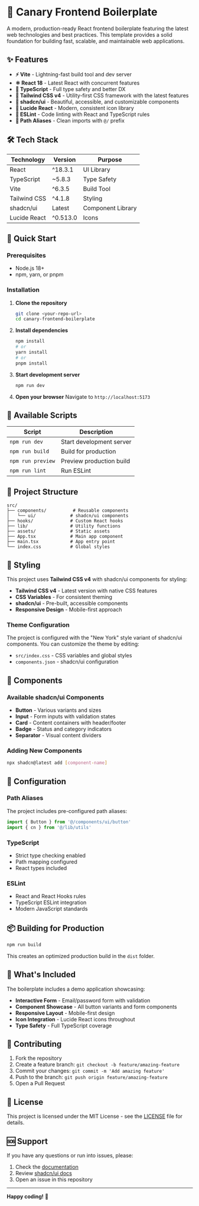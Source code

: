 # 🚀 Canary Frontend Boilerplate

A modern, production-ready React frontend boilerplate featuring the latest web technologies and best practices. This template provides a solid foundation for building fast, scalable, and maintainable web applications.

## ✨ Features

- **⚡ Vite** - Lightning-fast build tool and dev server
- **⚛️ React 18** - Latest React with concurrent features
- **📘 TypeScript** - Full type safety and better DX
- **🎨 Tailwind CSS v4** - Utility-first CSS framework with the latest features
- **🧩 shadcn/ui** - Beautiful, accessible, and customizable components
- **🎯 Lucide React** - Modern, consistent icon library
- **📏 ESLint** - Code linting with React and TypeScript rules
- **🔧 Path Aliases** - Clean imports with `@/` prefix

## 🛠️ Tech Stack

| Technology | Version | Purpose |
|------------|---------|---------|
| React | ^18.3.1 | UI Library |
| TypeScript | ~5.8.3 | Type Safety |
| Vite | ^6.3.5 | Build Tool |
| Tailwind CSS | ^4.1.8 | Styling |
| shadcn/ui | Latest | Component Library |
| Lucide React | ^0.513.0 | Icons |

## 🚀 Quick Start

### Prerequisites

- Node.js 18+ 
- npm, yarn, or pnpm

### Installation

1. **Clone the repository**
   ```bash
   git clone <your-repo-url>
   cd canary-frontend-boilerplate
   ```

2. **Install dependencies**
   ```bash
   npm install
   # or
   yarn install
   # or
   pnpm install
   ```

3. **Start development server**
   ```bash
   npm run dev
   ```

4. **Open your browser**
   Navigate to `http://localhost:5173`

## 📝 Available Scripts

| Script | Description |
|--------|-------------|
| `npm run dev` | Start development server |
| `npm run build` | Build for production |
| `npm run preview` | Preview production build |
| `npm run lint` | Run ESLint |

## 📁 Project Structure

```
src/
├── components/          # Reusable components
│   └── ui/             # shadcn/ui components
├── hooks/              # Custom React hooks
├── lib/                # Utility functions
├── assets/             # Static assets
├── App.tsx             # Main app component
├── main.tsx            # App entry point
└── index.css           # Global styles
```

## 🎨 Styling

This project uses **Tailwind CSS v4** with shadcn/ui components for styling:

- **Tailwind CSS v4** - Latest version with native CSS features
- **CSS Variables** - For consistent theming
- **shadcn/ui** - Pre-built, accessible components
- **Responsive Design** - Mobile-first approach

### Theme Configuration

The project is configured with the "New York" style variant of shadcn/ui components. You can customize the theme by editing:

- `src/index.css` - CSS variables and global styles
- `components.json` - shadcn/ui configuration

## 🧩 Components

### Available shadcn/ui Components

- **Button** - Various variants and sizes
- **Input** - Form inputs with validation states
- **Card** - Content containers with header/footer
- **Badge** - Status and category indicators
- **Separator** - Visual content dividers

### Adding New Components

```bash
npx shadcn@latest add [component-name]
```

## 🔧 Configuration

### Path Aliases

The project includes pre-configured path aliases:

```typescript
import { Button } from '@/components/ui/button'
import { cn } from '@/lib/utils'
```

### TypeScript

- Strict type checking enabled
- Path mapping configured
- React types included

### ESLint

- React and React Hooks rules
- TypeScript ESLint integration
- Modern JavaScript standards

## 📦 Building for Production

```bash
npm run build
```

This creates an optimized production build in the `dist` folder.

## 🌟 What's Included

The boilerplate includes a demo application showcasing:

- **Interactive Form** - Email/password form with validation
- **Component Showcase** - All button variants and form components
- **Responsive Layout** - Mobile-first design
- **Icon Integration** - Lucide React icons throughout
- **Type Safety** - Full TypeScript coverage

## 🤝 Contributing

1. Fork the repository
2. Create a feature branch: `git checkout -b feature/amazing-feature`
3. Commit your changes: `git commit -m 'Add amazing feature'`
4. Push to the branch: `git push origin feature/amazing-feature`
5. Open a Pull Request

## 📄 License

This project is licensed under the MIT License - see the [LICENSE](LICENSE) file for details.

## 🆘 Support

If you have any questions or run into issues, please:

1. Check the [documentation](https://vitejs.dev/guide/)
2. Review [shadcn/ui docs](https://ui.shadcn.com/)
3. Open an issue in this repository

---

**Happy coding!** 🎉

